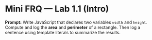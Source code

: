 # Mini FRQ — Lab 1.1 (Intro)

**Prompt:** Write JavaScript that declares two variables `width` and `height`. Compute and log the **area** and **perimeter** of a rectangle. Then log a sentence using template literals to summarize the results.
